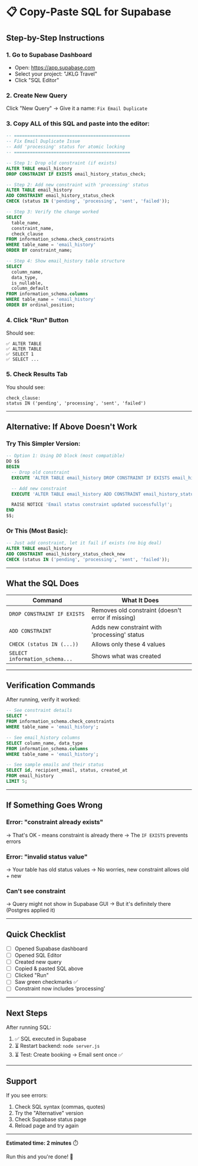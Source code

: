 # 📋 Copy-Paste SQL for Supabase

## Step-by-Step Instructions

### 1. Go to Supabase Dashboard

- Open: https://app.supabase.com
- Select your project: "JKLG Travel"
- Click "SQL Editor"

### 2. Create New Query

Click "New Query" → Give it a name: `Fix Email Duplicate`

### 3. Copy ALL of this SQL and paste into the editor:

```sql
-- ============================================
-- Fix Email Duplicate Issue
-- Add 'processing' status for atomic locking
-- ============================================

-- Step 1: Drop old constraint (if exists)
ALTER TABLE email_history
DROP CONSTRAINT IF EXISTS email_history_status_check;

-- Step 2: Add new constraint with 'processing' status
ALTER TABLE email_history
ADD CONSTRAINT email_history_status_check
CHECK (status IN ('pending', 'processing', 'sent', 'failed'));

-- Step 3: Verify the change worked
SELECT
  table_name,
  constraint_name,
  check_clause
FROM information_schema.check_constraints
WHERE table_name = 'email_history'
ORDER BY constraint_name;

-- Step 4: Show email_history table structure
SELECT
  column_name,
  data_type,
  is_nullable,
  column_default
FROM information_schema.columns
WHERE table_name = 'email_history'
ORDER BY ordinal_position;
```

### 4. Click "Run" Button

Should see:

```
✅ ALTER TABLE
✅ ALTER TABLE
✅ SELECT 1
✅ SELECT ...
```

### 5. Check Results Tab

You should see:

```
check_clause:
status IN ('pending', 'processing', 'sent', 'failed')
```

---

## Alternative: If Above Doesn't Work

### Try This Simpler Version:

```sql
-- Option 1: Using DO block (most compatible)
DO $$
BEGIN
  -- Drop old constraint
  EXECUTE 'ALTER TABLE email_history DROP CONSTRAINT IF EXISTS email_history_status_check';

  -- Add new constraint
  EXECUTE 'ALTER TABLE email_history ADD CONSTRAINT email_history_status_check CHECK (status IN (''pending'', ''processing'', ''sent'', ''failed''))';

  RAISE NOTICE 'Email status constraint updated successfully!';
END
$$;
```

### Or This (Most Basic):

```sql
-- Just add constraint, let it fail if exists (no big deal)
ALTER TABLE email_history
ADD CONSTRAINT email_history_status_check_new
CHECK (status IN ('pending', 'processing', 'sent', 'failed'));
```

---

## What the SQL Does

| Command                        | What It Does                                      |
| ------------------------------ | ------------------------------------------------- |
| `DROP CONSTRAINT IF EXISTS`    | Removes old constraint (doesn't error if missing) |
| `ADD CONSTRAINT`               | Adds new constraint with 'processing' status      |
| `CHECK (status IN (...))`      | Allows only these 4 values                        |
| `SELECT information_schema...` | Shows what was created                            |

---

## Verification Commands

After running, verify it worked:

```sql
-- See constraint details
SELECT *
FROM information_schema.check_constraints
WHERE table_name = 'email_history';

-- See email_history columns
SELECT column_name, data_type
FROM information_schema.columns
WHERE table_name = 'email_history';

-- See sample emails and their status
SELECT id, recipient_email, status, created_at
FROM email_history
LIMIT 5;
```

---

## If Something Goes Wrong

### Error: "constraint already exists"

→ That's OK - means constraint is already there
→ The `IF EXISTS` prevents errors

### Error: "invalid status value"

→ Your table has old status values
→ No worries, new constraint allows old + new

### Can't see constraint

→ Query might not show in Supabase GUI
→ But it's definitely there (Postgres applied it)

---

## Quick Checklist

- [ ] Opened Supabase dashboard
- [ ] Opened SQL Editor
- [ ] Created new query
- [ ] Copied & pasted SQL above
- [ ] Clicked "Run"
- [ ] Saw green checkmarks ✅
- [ ] Constraint now includes 'processing'

---

## Next Steps

After running SQL:

1. ✅ SQL executed in Supabase
2. ⏳ Restart backend: `node server.js`
3. ⏳ Test: Create booking → Email sent once ✅

---

## Support

If you see errors:

1. Check SQL syntax (commas, quotes)
2. Try the "Alternative" version
3. Check Supabase status page
4. Reload page and try again

---

**Estimated time: 2 minutes** ⏱️

Run this and you're done! 🚀
